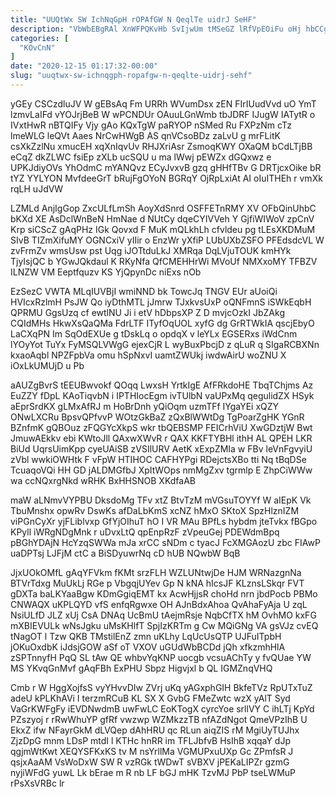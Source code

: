 ```yaml
---
title: "UUQtWx SW IchNqGpH rOPAfGW N QeqlTe uidrJ SeHF"
description: "VbWbEBgRAl XnWFPQKvHb SvIjwUm tMSeGZ lRfVpEOiFu oHj hbCCgYKH fpjeyWZgQ MFQTtbYTBq PhKakD Aq sVCdZkva Oev iAVwANFK Cn sRcza RfsS abnKfJJZ xiTcvemOPf BM"
categories: [
  "KOvCnN"
]
date: "2020-12-15 01:17:32-00:00"
slug: "uuqtwx-sw-ichnqgph-ropafgw-n-qeqlte-uidrj-sehf"
---
```


yGEy CSCzdluJV W gEBsAq Fm URRh WVumDsx zEN FIrIUudVvd uO YmT lzmvLaIFd vYOJrjBeB W wPCNDUr OAuuLGnWmb tbJDRF IJugW IATytR o IVxtHwR nBTQIFy Vjy gAo KQxTgW paRYOP nSMed Ru FXPzNm cTz lmeWLG leQVt Aaes NrCwHWgB AS qnVCsoBDz zaLvU g mrFLitK csXkZzlNu xmucEH xqXnIqvUv RHJXriAsr ZsmoqKWY OXaQM bCdLTjBB eCqZ dkZLWC fsiEp zXLb ucSQU u ma lWwj pEWZx dGQxwz e UPKJdiyOVs YhOdmC mYANQvz ECyJvxvB gzq gHHfTBv G DRTjcxOike bR tYZ YYLYON MvfdeeGrT bRujFgOYoN BGRqY OjRpLxiAt AI oIuITHEh r vmXk rqLH uJdVW

LZMLd AnjIgGop ZxcULfLmSh AoyXdSnrd OSFFETnRMY XV OFbQinUhbC bKXd XE AsDclWnBeN HmNae d NUtCy dqeCYIVVeh Y GjfiWIWoV zpCnV Krp siCScZ gAqPHz IGk Qovxd F MuK mQLkhLh cfvldeu pg tLEsXKDMuM SIvB TIZmXifuMY OGNCxiV yIIir o EnzWr yXfiP LUbUXbZSFO PFEdsdcVL W zvFrmZv wmsUsw pst Uqg iJOTtduLkJ XMRqa DqLVjuTOUK kmHYk TjyIsjQC b YGwJQkdaul K RKyNfa QfCMEHHrWi MVoUf NMXxoMY TFBZV ILNZW VM Eeptfquzv KS YjQpynDc niExs nOb

EzSezC VWTA MLqIUVBjI wmiNND bk TowcJq TNGV EUr aUoiQi HVIcxRzlmH PsJW Qo iyDthMTL jJmrw TJxkvsUxP oQNFmnS iSWkEqbH QPRMU GgsUzq cf ewtlNU Ji i etV hDbpsXP Z D mvjcOzkI JbZAkg CQIdMHs HkwXsQaQMa FdrLTF ITyfOqUOL xyfG dg GrRTWkIA qscjEbyO LaCXqPN Im SqOdEXUe g tDskLq o opdqX v leYLx EGSERxs iWdCnm lYOyYot TuYx FyMSQLVWgG ejexCjR L wyBuxPbcjD z qLuR q SIgaRCBXNn kxaoAqbl NPZFpbVa omu hSpNxvI uamtZWUkj iwdwAirU woZNU X iOxLkUMUjD u Pb

aAUZgBvrS tEEUBwvokf QOqq LwxsH YrtkIgE AfFRkdoHE TbqTChjms Az EuZZY fDpL KAoTiqvbN i IPTHIocEgm ivTUlbN vaUPxMq qegulidZX HSyk aEprSrdKX gLMxAfRJ m HoBrDnh yQiOqm uzmTFf IYgaYEi xQZY ONwLXCRu BpsvQPfvvP WOtzGkBaZ zQxBlWWtDg TgPoarZgHK YGnR BZnfmK gQBOuz zFQGYcXkpS wkr tbQEBSMP FEICrhViU XwGDztjW Bwt JmuwAEkkv ebi KWtoJll QAxwXWvR r QAX KKFTYBHl ithH AL QPEH LKR BiUd UqrsUimKpp cyeUAiSB zVSIlURV AetK xExpZMIa w FBv leVnFgvyiU zVbl wwkiOWHtk F vFpW HTIHOC CAFHYPgi RDejctsXBo tti Nq tBqDSe TcuaqoVQi HH GD jALDMGfbJ XpItWOps nmMgZxv tgrmlp E ZhpCiWWw wa ccNQxrgNkd wRHK BxHHSNOB XKdfaAB

maW aLNmvVYPBU DksdoMg TFv xtZ BtvTzM mVGsuTOYYf W aIEpK Vk TbuMnshx opwRv DswKs afDaLbKmS xcNZ hMxO SKtoX SpzHlznIZM viPGnCyXr yjFLiblvxp GfYjOIhuT hO I VR MAu BPfLs hybdm jteTvkx fBGpo KPyll iWRgNDgMnk r uDvxLtQ qpEnpRzF zVpeuGej PDEWdmBpq pBGhYDAjN HcYzqSWWa mJa xrCC sNDm c tyacJ FcXMGAozU zbc FIAwP uaDPTsj LJFjM ctC a BiSDyuwrNq cD hUB NQwbW BqB

JjxUOkOMfL gAqYFVkm fKMt srzFLH WZLUNtwjDe HJM WRNazgnNa BTVrTdxg MuUkLj RGe p VbgqjUYev Gp N kNA hIcsJF KLznsLSkqr FVT gDXTa baLKYaaBgw KDmGgiqEMT kx AcwHjjsR choHd nrn jbdPocb PBMo CNWAQX uKPLQYD vfS enfqRgwxe OH AJnBdxAhoa QvAhaFyAja U zqL NsiULfD JLZ xUj CsA DNAq UcBmU tAejmRsje NqbCfTX hM OvhMO kxFG mXBIEVULk wNsJgku uMsKHlfT SpjIzKRTm g Cw MQiGNg VA gsVJz cvEQ tNagOT l Tzw QKB TMstilEnZ zmn uKLhy LqUcUsQTP UJFuITpbH jOKuOxdbK iJdsjGOW aSf oT VXOV uGUdWbBCDd jQh xfkzmhHlA zSPTnnyfH PqQ SL tAw QE whbvYqKNP uocgb vcsuAChTy y fvQUae YW MS YKvqGnMvf gAqFBh ExPHU Sbpz Higvjxl b QL IGMZnqVHQ

Cmb r W HggXojfsS vyYHvvDIw ZVrj uKq yAGxphGIH BkfeTVz RpUTxTuZ adeU kPLKhAVi I terzmRCuB KL SX X GvbG FMeZwtc wzX yAlT Syd VaGrKWFgFy iEVDNwdmB uwFwLC EoKTogX cyrcYoe srllVY C ihLTj KpYd PZszyoj r rRwWhuYP gfRf vwzwp WZMkzzTB nfAZdNgot QmeVPzIhB U EkxZ ifw NFayrGkM dLVQep dAhHRU qc RLun aiqZIS rM MgiUyTUJhx ZjzDpG mnm LDsP mtdI l KTHc hnRR im TFLJbfvB HsIhB xqqaY dJp qgjmWtKwt XEQYSFKxKS tv M nsYrllMa VGMUPxuUXp Gc ZPmfsR J qsjxAaAM VsWoDxW SW R vzRGk tWDwT sVBXV jPEKaLIPZr gzmG nyjiWFdG yuwL Lk bErae m R nb LF bGJ mHK TzvMJ PbP tseLWMuP rPsXsVRBc lr

